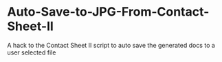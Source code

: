 # Auto-Save-to-JPG-From-Contact-Sheet-II
A hack to the Contact Sheet II script to auto save the generated docs to a user selected file
